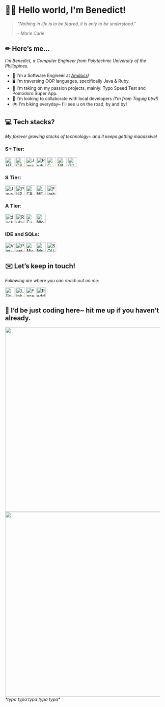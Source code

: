 # 👋🏼 Hello world, I'm Benedict!
> _"Nothing in life is to be feared, it is only to be understood."_
> 
> _\- Marie Curie_

## ✏ Here’s me…
_I’m Benedict, a Computer Engineer from Polytechnic University of the Philippines._
- 💼 I'm a Software Engineer at [Amdocs](https://www.amdocs.com/)!
- 🖥️ I'm traversing OOP languages, specifically Java & Ruby.
- 🚀 I'm taking on my passion projects, mainly: Typo Speed Test and Pomodoro Super App.
- 🤝 I'm looking to collaborate with local developers _(I'm from Taguig btw!)_
- 🚲 I'm biking everyday~ I'll see u on the road, by and by!

## 💻 Tech stacks?
_My forever growing stacks of technology~ and it keeps getting maaassive!_

### S+ Tier:
<a href="https://www.w3.org/TR/html5/" title="HTML5"><img src="https://github.com/get-icon/geticon/raw/master/icons/html-5.svg" alt="HTML5" width="30px" height="30px"></a>
<a href="https://www.w3.org/TR/CSS/" title="CSS3"><img src="https://github.com/get-icon/geticon/raw/master/icons/css-3.svg" alt="CSS3" width="30px" height="30px"></a>
<a href="https://developer.mozilla.org/en-US/docs/Web/JavaScript" title="JavaScript"><img src="https://github.com/get-icon/geticon/raw/master/icons/javascript.svg" alt="JavaScript" width="30px" height="30px"></a>
<a href="https://www.python.org/" title="Python"><img src="https://github.com/get-icon/geticon/raw/master/icons/python.svg" alt="Python" width="30px" height="30px"></a>
<a href="https://en.wikipedia.org/wiki/C_(programming_language)" title="C"><img src="https://github.com/get-icon/geticon/raw/master/icons/c.svg" alt="C" width="30px" height="30px"></a>
<a href="https://github.com/" title="Github"><img src="https://github.com/get-icon/geticon/raw/master/icons/github-icon.svg" alt="Github" width="30px" height="30px"></a>
<a href="https://git-scm.com/" title="Git"><img src="https://github.com/get-icon/geticon/raw/master/icons/git-icon.svg" alt="Git" width="30px" height="30px"></a>

<!---
#### Frameworks
<a href="https://nodejs.org/" title="Node.js"><img src="https://github.com/get-icon/geticon/raw/master/icons/nodejs-icon.svg" alt="Node.js" width="30px" height="30px"></a>
<a href="https://reactjs.org/" title="React"><img src="https://github.com/get-icon/geticon/raw/master/icons/react.svg" alt="React" width="30px" height="30px"></a>
<a href="https://jquery.com/" title="jQuery"><img src="https://github.com/get-icon/geticon/raw/master/icons/jquery-icon.svg" alt="jQuery" width="30px" height="30px"></a>
<a href="https://www.djangoproject.com/" title="Django"><img src="https://github.com/get-icon/geticon/raw/master/icons/django.svg" alt="Django" width="30px" height="30px"></a>
<a href="https://flask.pocoo.org/" title="Flask"><img src="https://github.com/get-icon/geticon/raw/master/icons/flask.svg" alt="Flask" width="30px" height="30px"></a>
<a href="https://www.tensorflow.org/" title="TensorFlow"><img src="https://github.com/get-icon/geticon/raw/master/icons/tensorflow.svg" alt="TensorFlow" width="30px" height="30px"></a>
-->

### S Tier:
<a href="https://www.java.com/" title="Java"><img src="https://github.com/get-icon/geticon/raw/master/icons/java.svg" alt="Java" width="30px" height="30px"></a>
<a href="https://php.net/" title="PHP"><img src="https://github.com/get-icon/geticon/raw/master/icons/php.svg" alt="PHP" width="30px" height="30px"></a>
<a href="https://csharp.net/" title="C#"><img src="https://github.com/get-icon/geticon/raw/master/icons/c-sharp.svg" alt="C#" width="30px" height="30px"></a>
<a href="https://www.microsoft.com/net" title=".NET"><img src="https://github.com/get-icon/geticon/raw/master/icons/dotnet.svg" alt=".NET" width="30px" height="30px"></a>
<a href="https://www.firebase.com/" title="Firebase"><img src="https://github.com/get-icon/geticon/raw/master/icons/firebase.svg" alt="Firebase" width="30px" height="30px"></a>

<!---
#### Frameworks
<a href="https://spring.io/" title="Spring"><img src="https://github.com/get-icon/geticon/raw/master/icons/spring.svg" alt="Spring" width="30px" height="30px"></a>
<a href="https://www.codeigniter.com/" title="CodeIgniter"><img src="https://github.com/get-icon/geticon/raw/master/icons/codeigniter.svg" alt="CodeIgniter" width="30px" height="30px"></a>
<a href="https://laravel.com/" title="Laravel"><img src="https://github.com/get-icon/geticon/raw/master/icons/laravel.svg" alt="Laravel" width="30px" height="30px"></a>
-->

### A Tier:
<a href="https://www.docker.com/" title="docker"><img src="https://github.com/get-icon/geticon/raw/master/icons/docker-icon.svg" alt="docker" width="30px" height="30px"></a>
<a href="https://www.ruby-lang.org/" title="Ruby"><img src="https://github.com/get-icon/geticon/raw/master/icons/ruby.svg" alt="Ruby" width="30px" height="30px"></a>
<a href="https://isocpp.org/" title="C++"><img src="https://github.com/get-icon/geticon/raw/master/icons/c-plusplus.svg" alt="C++" width="30px" height="30px"></a>
<a href="https://wordpress.org/" title="WordPress"><img src="https://github.com/get-icon/geticon/raw/master/icons/wordpress-icon.svg" alt="WordPress" width="30px" height="30px"></a>

### IDE and SQLs:
<a href="https://code.visualstudio.com/" title="Visual Studio Code"><img src="https://github.com/get-icon/geticon/raw/master/icons/visual-studio-code.svg" alt="Visual Studio Code" width="30px" height="30px"></a>
<a href="https://www.postgresql.org/" title="PostgreSQL"><img src="https://github.com/get-icon/geticon/raw/master/icons/postgresql.svg" alt="PostgreSQL" width="30px" height="30px"></a>
<a href="https://dev.mysql.com/" title="MySQL"><img src="https://github.com/get-icon/geticon/raw/master/icons/mysql.svg" alt="MySQL" width="30px" height="30px"></a>
<a href="https://www.mongodb.org/" title="MongoDB"><img src="https://github.com/get-icon/geticon/raw/master/icons/mongodb-icon.svg" alt="MongoDB" width="30px" height="30px"></a>
<a href="https://www.sqlite.org/" title="SQLite"><img src="https://github.com/get-icon/geticon/raw/master/icons/sqlite.svg" alt="SQLite" width="30px" height="30px"></a>


## ✉️ Let’s keep in touch!
_Following are where you can reach out on me:_

<a href="https://mail.google.com/mail/u/0/?fs=1&to=bdrf.fernando@gmail.com&tf=cm" title="Google Gmail"><img src="https://github.com/get-icon/geticon/raw/master/icons/google-gmail.svg" alt="Google Gmail" width="30px" height="30px"></a>
<a href="https://www.linkedin.com/in/benedict-fernando" title="LinkedIn"><img src="https://github.com/get-icon/geticon/raw/master/icons/linkedin-icon.svg" alt="LinkedIn" width="30px" height="30px"></a>
<a href="https://www.facebook.com/benedictd.fernando" title="Facebook"><img src="https://github.com/get-icon/geticon/raw/master/icons/facebook.svg" alt="Facebook" width="30px" height="30px"></a>
<a href="https://www.reddit.com/u/benedictfernando" title="Reddit"><img src="https://github.com/get-icon/geticon/raw/master/icons/reddit-icon.svg" alt="Reddit" width="30px" height="30px"></a>

## 🐾 I’d be just coding here~ hit me up if you haven’t already.
<img src="https://user-images.githubusercontent.com/70484605/172406451-fae5ce78-9c52-4065-80d3-e393ae9c6203.gif" width="600" /><br />
<img src="https://github-readme-streak-stats.herokuapp.com/?user=benedictfernando" width="600" /><br />
_\*typa typa typa typa typa\*_
